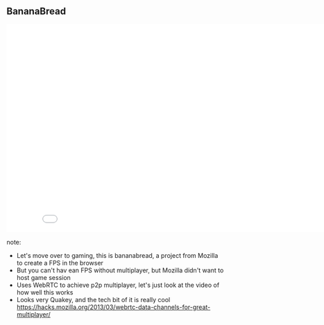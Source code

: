##  BananaBread

<iframe width="853" height="480" src="//www.youtube.com/embed/nqihx_K-Y-o?rel=0" frameborder="0" allowfullscreen></iframe>

note:
- Let's move over to gaming, this is bananabread, a project from Mozilla to
  create a FPS in the browser
- But you can't hav ean FPS without multiplayer, but Mozilla didn't want to
  host game session
- Uses WebRTC to achieve p2p multiplayer, let's just look at the video of how
  well this works
- Looks very Quakey, and the tech bit of it is really cool
https://hacks.mozilla.org/2013/03/webrtc-data-channels-for-great-multiplayer/
